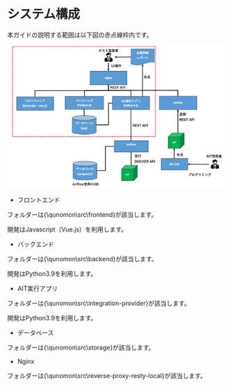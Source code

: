 # システム構成

本ガイドの説明する範囲は以下図の赤点線枠内です。

![Systemconfiguration](01/Systemconfiguration.png)

* フロントエンド

フォルダーは{\qunomon\src\frontend}が該当します。

開発はJavascript（Vue.js）を利用します。

* バックエンド

フォルダーは{\qunomon\src\backend}が該当します。

開発はPython3.9を利用します。

* AIT実行アプリ

フォルダーは{\qunomon\src\integration-provider}が該当します。

開発はPython3.9を利用します。

* データベース

フォルダーは{\qunomon\src\storage}が該当します。

* Nginx

フォルダーは{\qunomon\src\reverse-proxy-resty-local}が該当します。

``` tip:: 各アプリ毎のフォルダ構成は「4.アプリ毎のフォルダ構成」を参照してください。
``` 